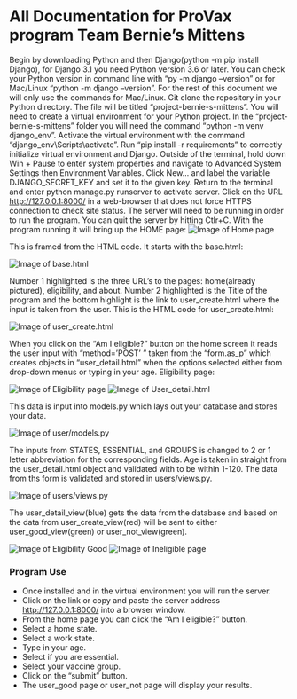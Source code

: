 # All Documentation for ProVax program                                         Team Bernie’s Mittens

Begin by downloading Python and then Django(python -m pip install Django), for Django 3.1 you 
need Python version 3.6 or later. You can check your Python version in command line with “py -m 
django –version” or for Mac/Linux “python -m django –version”.
For the rest of this document we will only use the commands for Mac/Linux. Git clone the repository in 
your Python directory. The file will be titled “project-bernie-s-mittens”. You will need to create a virtual 
environment for your Python project. In the “project-bernie-s-mittens” folder you will need the 
command “python -m venv django_env”. Activate the virtual environment with the command
“django_env\Scripts\activate”. Run “pip install -r requirements” to correctly initialize virtual 
environment and Django. Outside of the terminal, hold down Win + Pause to enter system properties 
and navigate to Advanced System Settings then Environment Variables. Click New... and label the 
variable DJANGO_SECRET_KEY and set it to the given key. Return to the terminal and enter python 
manage.py runserver to activate server. Click on the URL http://127.0.0.1:8000/ in a web-browser that 
does not force HTTPS connection to check site status. The server will need to be running in order to run 
the program. You can quit the server by hitting Ctlr+C.
With the program running it will bring up the HOME page:
![Image of Home page](images/ScreenshotHomePage.png?raw=true)

This is framed from the HTML code. It starts with the base.html:

![Image of base.html](images/Screenshot_base_html.png?raw=true)

Number 1 highlighted is the three URL’s to the pages: home(already pictured), eligibility, and about.
Number 2 highlighted is the Title of the program and the bottom highlight is the link to user_create.html
where the input is taken from the user. This is the HTML code for user_create.html:

![Image of user_create.html](images/ScreenshotUser_create.png?raw=true)

When you click on the “Am I eligible?” button on the home screen it reads the user input with 
“method=’POST’ ” taken from the “form.as_p” which creates objects in “user_detail.html” when the 
options selected either from drop-down menus or typing in your age. Eligibility page:

![Image of Eligibility page](images/ScreenshotEligibility.png?raw=true)
![Image of User_detail.html](images/Screenshot_user_detailHTML.png?raw=true)

This data is input into models.py which lays out your database and stores your data.

![Image of user/models.py](images/Screenshot_users_views_py.png?raw=true)

The inputs from STATES, ESSENTIAL, and GROUPS is changed to 2 or 1 letter abbreviation for the 
corresponding fields. Age is taken in straight from the user_detail.html object and validated with to be
 within 1-120. The data from ths form is validated and stored in users/views.py.

 ![Image of users/views.py](images/Screenshot_users_views_py.png?raw=true)

 The user_detail_view(blue) gets the data from the database and based on the data from 
user_create_view(red) will be sent to either user_good_view(green) or user_not_view(green).

![Image of Eligibility Good](images/GoodPage.png?raw=true)
![Image of Ineligible page](images/NotGoodPage.png?raw=true)

### Program Use
*  Once installed and in the virtual environment you will run the server.
*  Click on the link or copy and paste the server address http://127.0.0.1:8000/ into a browser window.
*  From the home page you can click the “Am I eligible?” button.
*  Select a home state.
*  Select a work state.
*  Type in your age.
*  Select if you are essential.
*  Select your vaccine group.
*  Click on the “submit” button.
*  The user_good page or user_not page will display your results.
